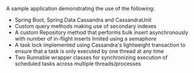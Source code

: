 A sample application demonstrating the use of the following:

* Spring Boot, Spring Data Cassandra and CassandraUnit
* Custom query methods making use of secondary indexes
* A custom Repository method that performs bulk insert asynchronously with number of in-flight inserts limited using a semaphore
* A task lock implemented using Cassandra's lightweight transaction to ensure that a task is only executed by one thread at any time
* Two Runnable wrapper classes for synchronizing execution of scheduled tasks across multiple threads/processes
